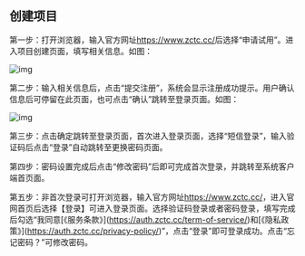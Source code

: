 ## **创建项目**

第一步：打开浏览器，输入官方网址<a href="https://www.zctc.cc/">https://www.zctc.cc/</a>后选择“申请试用”。进入项目创建页面，填写相关信息。如图：

![img](https://zctc.obs.myhuaweicloud.com/official/markdownImg/img1.png) 

 

 

第二步：输入相关信息后，点击“提交注册”，系统会显示注册成功提示。用户确认信息后可停留在此页面，也可点击“确认”跳转至登录页面。如图：

![img](https://zctc.obs.myhuaweicloud.com/official/markdownImg/img2.png) 

 

第三步：点击确定跳转至登录页面，首次进入登录页面，选择“短信登录”，输入验证码后点击“登录”自动跳转至更换密码页面。

 

第四步：密码设置完成后点击“修改密码”后即可完成首次登录，并跳转至系统客户端首页面。

 

第五步：非首次登录可打开浏览器，输入官方网址<a href="https://www.zctc.cc/">https://www.zctc.cc/</a>，进入官网首页后选择【登录】可进入登录页面。选择验证码登录或者密码登录，填写完成后勾选“我同意[《服务条款》](<a href="https://auth.zctc.cc/term-of-service/">https://auth.zctc.cc/term-of-service/</a>)和[《隐私政策》](<a href="https://auth.zctc.cc/privacy-policy/">https://auth.zctc.cc/privacy-policy/</a>)”，点击“登录”即可登录成功。点击“忘记密码？”可修改密码。

 

 

 

 

 